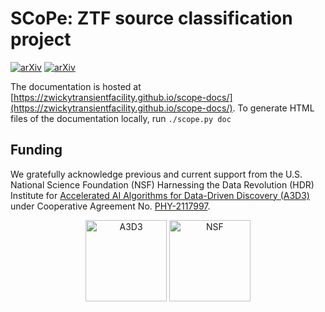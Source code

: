 # SCoPe: ZTF source classification project

[![arXiv](https://img.shields.io/badge/arXiv-2102.11304-brightgreen)](https://arxiv.org/abs/2102.11304)
[![arXiv](https://img.shields.io/badge/arXiv-2009.14071-brightgreen)](https://arxiv.org/abs/2009.14071)

The documentation is hosted at [https://zwickytransientfacility.github.io/scope-docs/](https://zwickytransientfacility.github.io/scope-docs/). To generate HTML files of the documentation locally, run `./scope.py doc`

## Funding
 We gratefully acknowledge previous and current support from the U.S. National Science Foundation (NSF) Harnessing the Data Revolution (HDR) Institute for <a href="https://a3d3.ai">Accelerated AI Algorithms for Data-Driven Discovery (A3D3)</a> under Cooperative Agreement No. <a href="https://www.nsf.gov/awardsearch/showAward?AWD_ID=2117997">PHY-2117997</a>.

 <p align="center">
 <img src="https://github.com/ZwickyTransientFacility/scope/assets/a3d3.png" alt="A3D3" width="130"/>
 <img src="https://github.com/ZwickyTransientFacility/scope/assets/nsf.png" alt="NSF" width="130"/>
